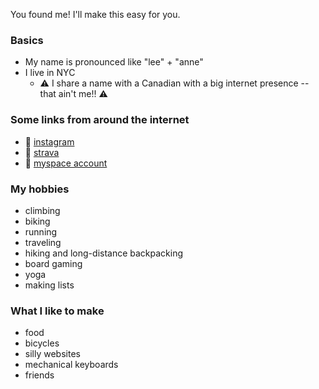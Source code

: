 You found me! I'll make this easy for you.

### Basics
* My name is pronounced like "lee" + "anne"
* I live in NYC
  * ⚠️ I share a name with a Canadian with a big internet presence -- that ain't me!! ⚠️

### Some links from around the internet

* 🍌 <a href="https://www.instagram.com/bananasinthewild/" target="_blank">instagram</a>
* 👟 <a href="https://www.strava.com/athletes/17786212" target="_blank">strava</a>
* 🖤 <a href="https://www.youtube.com/watch?v=dQw4w9WgXcQ" target="_blank">myspace account</a>

### My hobbies
* climbing
* biking
* running
* traveling
* hiking and long-distance backpacking
* board gaming
* yoga
* making lists

### What I like to make
* food
* bicycles
* silly websites
* mechanical keyboards
* friends
